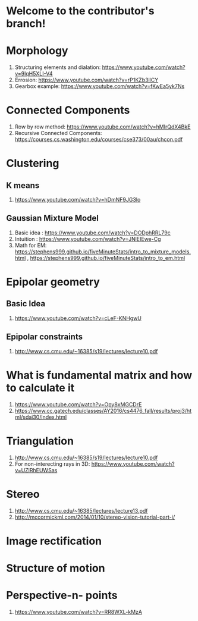 # Welcome to the contributor's branch!
# Morphology
1) Structuring elements and dialation: https://www.youtube.com/watch?v=9lqH5XLI-V4
2) Errosion: https://www.youtube.com/watch?v=rP1KZb3llCY
3) Gearbox example: https://www.youtube.com/watch?v=fKwEa5yk7Ns
# Connected Components
1) Row by row method: https://www.youtube.com/watch?v=hMIrQdX4BkE
2) Recursive Connected Components: https://courses.cs.washington.edu/courses/cse373/00au/chcon.pdf

# Clustering
## K means
1) https://www.youtube.com/watch?v=hDmNF9JG3lo
## Gaussian Mixture Model
1) Basic idea : https://www.youtube.com/watch?v=DODphRRL79c
2) Intuition : https://www.youtube.com/watch?v=JNlEIEwe-Cg
3) Math for EM: https://stephens999.github.io/fiveMinuteStats/intro_to_mixture_models.html , https://stephens999.github.io/fiveMinuteStats/intro_to_em.html

# Epipolar geometry
## Basic Idea
1) https://www.youtube.com/watch?v=cLeF-KNHgwU
## Epipolar constraints
1) http://www.cs.cmu.edu/~16385/s19/lectures/lecture10.pdf    

# What is fundamental matrix and how to calculate it
1) https://www.youtube.com/watch?v=Opy8xMGCDrE
2) https://www.cc.gatech.edu/classes/AY2016/cs4476_fall/results/proj3/html/sdai30/index.html

# Triangulation 
1) http://www.cs.cmu.edu/~16385/s19/lectures/lecture10.pdf
2) For non-interecting rays in 3D: https://www.youtube.com/watch?v=UZlRhEUWSas

# Stereo 
1) http://www.cs.cmu.edu/~16385/lectures/lecture13.pdf  
2) http://mccormickml.com/2014/01/10/stereo-vision-tutorial-part-i/
# Image rectification

# Structure of motion

# Perspective-n- points
1) https://www.youtube.com/watch?v=RR8WXL-kMzA


